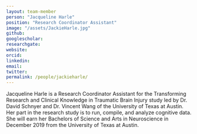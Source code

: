 ```yaml
---
layout: team-member
person: "Jacqueline Harle"
position: "Research Coordinator Assistant"
image: "/assets/JackieHarle.jpg"
github: 
googlescholar: 
researchgate: 
website: 
orcid: 
linkedin: 
email:
twitter:
permalink: /people/jackieharle/
---
```


Jacqueline Harle is a Research Coordinator Assistant for the Transforming Research and Clinical Knowledge in Traumatic Brain Injury study led by Dr. David Schnyer and Dr. Vincent Wang of the University of Texas at Austin. Her part in the research study is to run, compile, and analyze cognitive data. She will earn her Bachelors of Science and Arts in Neuroscience in December 2019 from the University of Texas at Austin.

